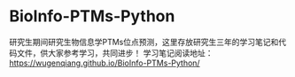 # BioInfo-PTMs-Python
研究生期间研究生物信息学PTMs位点预测，这里存放研究生三年的学习笔记和代码文件，供大家参考学习，共同进步！
学习笔记阅读地址：https://wugenqiang.github.io/BioInfo-PTMs-Python/


